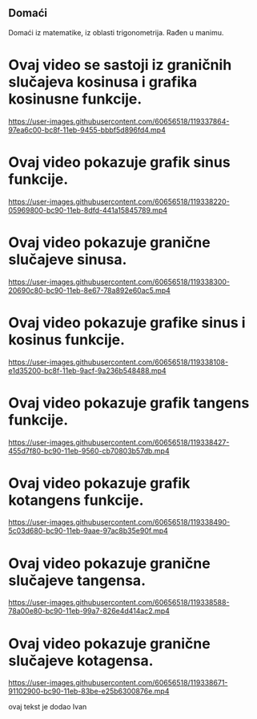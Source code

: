 ## Domaći

Domaći iz matematike, iz oblasti trigonometrija. Rađen u manimu.

# Ovaj video se sastoji iz graničnih slučajeva kosinusa i grafika kosinusne funkcije.

https://user-images.githubusercontent.com/60656518/119337864-97ea6c00-bc8f-11eb-9455-bbbf5d896fd4.mp4

# Ovaj video pokazuje grafik sinus funkcije.

https://user-images.githubusercontent.com/60656518/119338220-05969800-bc90-11eb-8dfd-441a15845789.mp4

# Ovaj video pokazuje granične slučajeve sinusa.

https://user-images.githubusercontent.com/60656518/119338300-20690c80-bc90-11eb-8e67-78a892e60ac5.mp4

# Ovaj video pokazuje grafike sinus i kosinus funkcije.

https://user-images.githubusercontent.com/60656518/119338108-e1d35200-bc8f-11eb-9acf-9a236b548488.mp4

# Ovaj video pokazuje grafik tangens funkcije.

https://user-images.githubusercontent.com/60656518/119338427-455d7f80-bc90-11eb-9560-cb70803b57db.mp4

# Ovaj video pokazuje grafik kotangens funkcije.

https://user-images.githubusercontent.com/60656518/119338490-5c03d680-bc90-11eb-9aae-97ac8b35e90f.mp4

# Ovaj video pokazuje granične slučajeve tangensa.

https://user-images.githubusercontent.com/60656518/119338588-78a00e80-bc90-11eb-99a7-826e4d414ac2.mp4

# Ovaj video pokazuje granične slučajeve kotagensa.

https://user-images.githubusercontent.com/60656518/119338671-91102900-bc90-11eb-83be-e25b6300876e.mp4

ovaj tekst je dodao Ivan
